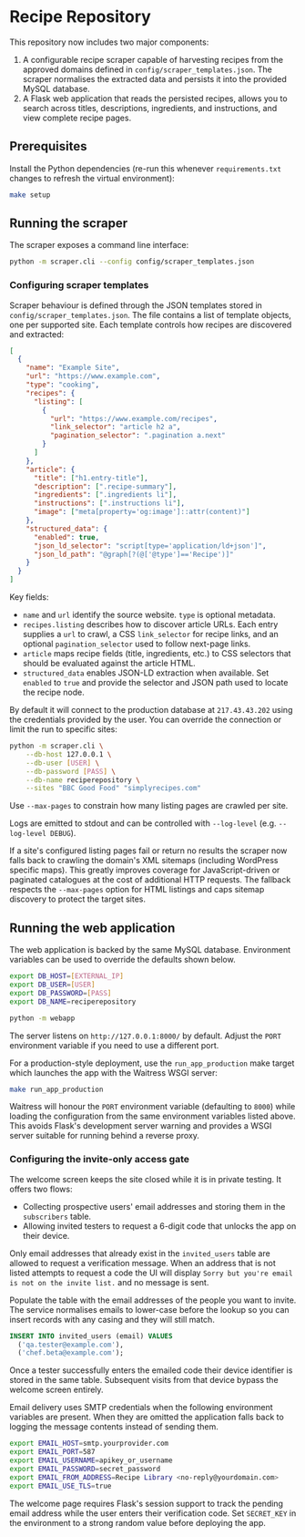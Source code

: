 # Recipe Repository

This repository now includes two major components:

1. A configurable recipe scraper capable of harvesting recipes from the
   approved domains defined in `config/scraper_templates.json`. The scraper
   normalises the extracted data and persists it into the provided MySQL
   database.
2. A Flask web application that reads the persisted recipes, allows you to
   search across titles, descriptions, ingredients, and instructions, and view
   complete recipe pages.

## Prerequisites

Install the Python dependencies (re-run this whenever `requirements.txt`
changes to refresh the virtual environment):

```bash
make setup
```

## Running the scraper

The scraper exposes a command line interface:

```bash
python -m scraper.cli --config config/scraper_templates.json
```

### Configuring scraper templates

Scraper behaviour is defined through the JSON templates stored in
`config/scraper_templates.json`. The file contains a list of template objects,
one per supported site. Each template controls how recipes are discovered and
extracted:

```json
[
  {
    "name": "Example Site",
    "url": "https://www.example.com",
    "type": "cooking",
    "recipes": {
      "listing": [
        {
          "url": "https://www.example.com/recipes",
          "link_selector": "article h2 a",
          "pagination_selector": ".pagination a.next"
        }
      ]
    },
    "article": {
      "title": ["h1.entry-title"],
      "description": [".recipe-summary"],
      "ingredients": [".ingredients li"],
      "instructions": [".instructions li"],
      "image": ["meta[property='og:image']::attr(content)"]
    },
    "structured_data": {
      "enabled": true,
      "json_ld_selector": "script[type='application/ld+json']",
      "json_ld_path": "@graph[?(@['@type']=='Recipe')]"
    }
  }
]
```

Key fields:

* `name` and `url` identify the source website. `type` is optional metadata.
* `recipes.listing` describes how to discover article URLs. Each entry supplies
  a `url` to crawl, a CSS `link_selector` for recipe links, and an optional
  `pagination_selector` used to follow next-page links.
* `article` maps recipe fields (title, ingredients, etc.) to CSS selectors that
  should be evaluated against the article HTML.
* `structured_data` enables JSON-LD extraction when available. Set `enabled` to
  `true` and provide the selector and JSON path used to locate the recipe node.

By default it will connect to the production database at `217.43.43.202`
using the credentials provided by the user. You can override the connection or
limit the run to specific sites:

```bash
python -m scraper.cli \
    --db-host 127.0.0.1 \
    --db-user [USER] \
    --db-password [PASS] \
    --db-name reciperepository \
    --sites "BBC Good Food" "simplyrecipes.com"
```

Use `--max-pages` to constrain how many listing pages are crawled per site.

Logs are emitted to stdout and can be controlled with `--log-level` (e.g.
`--log-level DEBUG`).

If a site's configured listing pages fail or return no results the scraper now
falls back to crawling the domain's XML sitemaps (including WordPress specific
maps). This greatly improves coverage for JavaScript-driven or paginated
catalogues at the cost of additional HTTP requests. The fallback respects the
`--max-pages` option for HTML listings and caps sitemap discovery to protect the
target sites.

## Running the web application

The web application is backed by the same MySQL database. Environment
variables can be used to override the defaults shown below.

```bash
export DB_HOST=[EXTERNAL_IP]
export DB_USER=[USER]
export DB_PASSWORD=[PASS]
export DB_NAME=reciperepository

python -m webapp
```

The server listens on `http://127.0.0.1:8000/` by default. Adjust the `PORT`
environment variable if you need to use a different port.

For a production-style deployment, use the `run_app_production` make target
which launches the app with the Waitress WSGI server:

```bash
make run_app_production
```

Waitress will honour the `PORT` environment variable (defaulting to `8000`)
while loading the configuration from the same environment variables listed
above. This avoids Flask's development server warning and provides a WSGI
server suitable for running behind a reverse proxy.

### Configuring the invite-only access gate

The welcome screen keeps the site closed while it is in private testing. It
offers two flows:

* Collecting prospective users' email addresses and storing them in the
  `subscribers` table.
* Allowing invited testers to request a 6-digit code that unlocks the app on
  their device.

Only email addresses that already exist in the `invited_users` table are allowed
to request a verification message. When an address that is not listed attempts
to request a code the UI will display `Sorry but you're email is not on the
invite list.` and no message is sent.

Populate the table with the email addresses of the people you want to invite.
The service normalises emails to lower-case before the lookup so you can insert
records with any casing and they will still match.

```sql
INSERT INTO invited_users (email) VALUES
  ('qa.tester@example.com'),
  ('chef.beta@example.com');
```

Once a tester successfully enters the emailed code their device identifier is
stored in the same table. Subsequent visits from that device bypass the welcome
screen entirely.

Email delivery uses SMTP credentials when the following environment variables
are present. When they are omitted the application falls back to logging the
message contents instead of sending them.

```bash
export EMAIL_HOST=smtp.yourprovider.com
export EMAIL_PORT=587
export EMAIL_USERNAME=apikey_or_username
export EMAIL_PASSWORD=secret_password
export EMAIL_FROM_ADDRESS=Recipe Library <no-reply@yourdomain.com>
export EMAIL_USE_TLS=true
```

The welcome page requires Flask's session support to track the pending email
address while the user enters their verification code. Set `SECRET_KEY` in the
environment to a strong random value before deploying the app.
